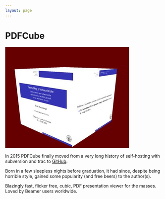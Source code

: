 ```yaml
---
layout: page
---
```


# PDFCube

![PDFCube Screenshot](/public/pdfcube.jpg)

In 2015 PDFCube finally moved from a very long history of self-hosting
with subversion and trac to [GitHub](http://github.com/baol/pdfcube).

Born in a few sleepless nights before graduation, it had since,
despite being horrible style, gained some popularity (and free beers)
to the author(s).

Blazingly fast, flicker free, cubic, PDF presentation viewer for the
masses. Loved by Beamer users worldwide.
